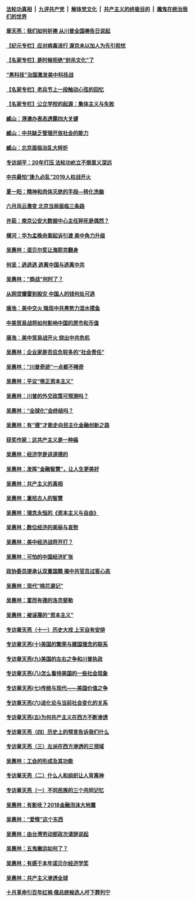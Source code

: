

####  [法轮功真相](../../../../basic/blob/master/README.md?t=05301731) &nbsp;|&nbsp; [九评共产党](../../../../9ping.md/blob/master/README.md?t=05301731) &nbsp;|&nbsp; [解体党文化](../../../../jtdwh.md/blob/master/README.md?t=05301731)  &nbsp;|&nbsp; [共产主义的终极目的](../../../../gczydzjmd.md/blob/master/README.md?t=05301731) &nbsp;|&nbsp; [魔鬼在统治我们的世界](../../../../mgztzwmdsj.md/blob/master/README.md?t=05301731) 

#### [章天亮：我们如何祈祷 从川普全国祷告日说起](../pages/nsc423/n11944627.md?t=05301731) 

#### [【纪元专栏】应对病毒流行 渥京未以加人为先引担忧](../pages/nsc423/n11875714.md?t=05301731) 

#### [【名家专栏】是时候拒绝“封杀文化”了](../pages/nsc423/n11814093.md?t=05301731) 

#### [“黑科技”治国激发美中科技战](../pages/nsc423/n11638056.md?t=05301731) 

#### [【名家专栏】老兵节上一段触动心弦的回忆](../pages/nsc423/n11646016.md?t=05301731) 

#### [【名家专栏】公立学校的起源：集体主义与失败](../pages/nsc423/n11601833.md?t=05301731) 

#### [臧山：港澳办表态透露四大关键](../pages/nsc423/n11421628.md?t=05301731) 

#### [臧山：中共缺乏管理开放社会的能力](../pages/nsc423/n11407457.md?t=05301731) 

#### [臧山：北京面临治乱大转折](../pages/nsc423/n11406895.md?t=05301731) 

#### [专访胡平：20年打压 法轮功屹立不倒意义深远](../pages/nsc423/n11398800.md?t=05301731) 

#### [中共最怕“逢九必乱”2019人权战开火](../pages/nsc423/n11385248.md?t=05301731) 

#### [夏一阳：精神和肉体灭绝的手段—转化洗脑](../pages/nsc423/n11368250.md?t=05301731) 

#### [六月风云激变 北京当局面临三条路](../pages/nsc423/n11313668.md?t=05301731) 

#### [许茹：南京公安大数据中心主任猝死是偶然？](../pages/nsc423/n11064744.md?t=05301731) 

#### [横河：华为孟晚舟案起诉引渡 美中角力升级](../pages/nsc423/n11027230.md?t=05301731) 

#### [吴惠林：诺贝尔奖让海耶克翻身](../pages/nsc423/n10890049.md?t=05301731) 

#### [何坚：逃逃逃 逃离中国与逃离中共](../pages/nsc423/n10592891.md?t=05301731) 

#### [吴惠林：“商战”何时了？](../pages/nsc423/n10573558.md?t=05301731) 

#### [从网贷爆雷到股灾 中国人的钱何处可逃](../pages/nsc423/n10572800.md?t=05301731) 

#### [唐浩：美中交火 隐现中共黑势力混水摸鱼](../pages/nsc423/n10544040.md?t=05301731) 

#### [中美贸易战将如何影响中国的房市和币值](../pages/nsc423/n10543697.md?t=05301731) 

#### [唐浩：美中贸易战开火 烧出中共危机](../pages/nsc423/n10540126.md?t=05301731) 

#### [吴惠林：企业家是否应负较多的“社会责任”](../pages/nsc423/n10535022.md?t=05301731) 

#### [吴惠林：“川普奇迹”一点都不稀奇](../pages/nsc423/n10512808.md?t=05301731) 

#### [吴惠林：平议“修正资本主义”](../pages/nsc423/n10495724.md?t=05301731) 

#### [吴惠林：川普的外交政策可预测吗？](../pages/nsc423/n10462387.md?t=05301731) 

#### [吴惠林：“全球化”会终结吗？](../pages/nsc423/n10452838.md?t=05301731) 

#### [吴惠林：有“德”才能走向民主化金融创新之路](../pages/nsc423/n10432292.md?t=05301731) 

#### [获奖作家：这共产主义是一种癌](../pages/nsc423/n10431541.md?t=05301731) 

#### [吴惠林：经济学是讲道德的](../pages/nsc423/n10398014.md?t=05301731) 

#### [吴惠林：发挥“金融智慧”，让人生更美好](../pages/nsc423/n10375019.md?t=05301731) 

#### [吴惠林：共产主义的真相](../pages/nsc423/n10351394.md?t=05301731) 

#### [吴惠林：重拾古人的智慧](../pages/nsc423/n10337691.md?t=05301731) 

#### [吴惠林：理念永恒的《资本主义与自由》](../pages/nsc423/n10316274.md?t=05301731) 

#### [吴惠林：数位经济的美丽与哀愁](../pages/nsc423/n10292946.md?t=05301731) 

#### [吴惠林：美中经济战将开打？](../pages/nsc423/n10258825.md?t=05301731) 

#### [吴惠林：可怕的中国经济扩张](../pages/nsc423/n10219147.md?t=05301731) 

#### [政协委员提承认双重国籍 揭中共官员过客心态](../pages/nsc423/n10208809.md?t=05301731) 

#### [吴惠林：现代“桃花源记”](../pages/nsc423/n10185234.md?t=05301731) 

#### [吴惠林：富而有德的洛克斐勒](../pages/nsc423/n10142264.md?t=05301731) 

#### [吴惠林：被诬蔑的“资本主义”](../pages/nsc423/n10124816.md?t=05301731) 

#### [专访章天亮（十一）历史大戏 上天自有安排](../pages/nsc423/n10094905.md?t=05301731) 

#### [专访章天亮(十)美国的繁荣与建国理念的联系](../pages/nsc423/n10094899.md?t=05301731) 

#### [专访章天亮(九)美国的左右之争和川普执政](../pages/nsc423/n10094889.md?t=05301731) 

#### [专访章天亮(八)怎么看待美国的一些社会现象](../pages/nsc423/n10094857.md?t=05301731) 

#### [专访章天亮(七)传统与现代——美国价值之争](../pages/nsc423/n10093140.md?t=05301731) 

#### [专访章天亮(六)进化论与当前社会变化的关系](../pages/nsc423/n10092036.md?t=05301731) 

#### [专访章天亮(五)为何共产主义在西方不断渗透](../pages/nsc423/n10083620.md?t=05301731) 

#### [专访章天亮（四）历史上的预言告诉我们什么](../pages/nsc423/n10083606.md?t=05301731) 

#### [专访章天亮（三）左派在西方渗透的三领域](../pages/nsc423/n10081115.md?t=05301731) 

#### [吴惠林：工会的形成及其功能](../pages/nsc423/n10080633.md?t=05301731) 

#### [专访章天亮（二）什么人和组织让人背离神](../pages/nsc423/n10076637.md?t=05301731) 

#### [专访章天亮（一）不同民族的三个共同记忆](../pages/nsc423/n10074188.md?t=05301731) 

#### [吴惠林：有影呒？2018金融泡沫大地震](../pages/nsc423/n10040534.md?t=05301731) 

#### [吴惠林：“爱情”这个东西](../pages/nsc423/n10019423.md?t=05301731) 

#### [吴惠林：由台湾劳动部政次请辞说起](../pages/nsc423/n9979679.md?t=05301731) 

#### [吴惠林：五鬼搬运如何了？](../pages/nsc423/n9925338.md?t=05301731) 

#### [吴惠林：有感于本年诺贝尔经济学奖](../pages/nsc423/n9871883.md?t=05301731) 

#### [吴惠林：共产主义渗透全球](../pages/nsc423/n9812748.md?t=05301731) 

#### [十月革命引百年红祸 俄总统候选人吁下葬列宁](../pages/nsc423/n9810182.md?t=05301731) 

